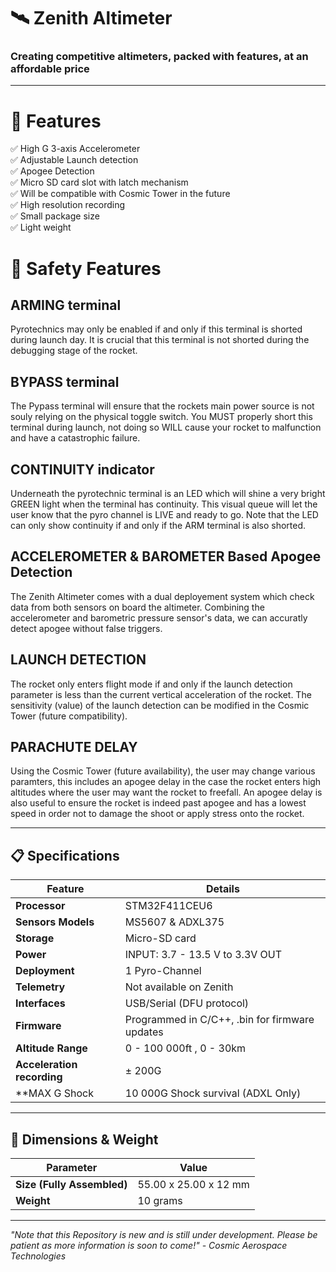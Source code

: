 # 🛰️ Zenith Altimeter

### **Creating competitive altimeters, packed with features, at an affordable price**  

---

# 📌 Features  
✅ High G 3-axis Accelerometer <br>
✅ Adjustable Launch detection<br>
✅ Apogee Detection<br>
✅ Micro SD card slot with latch mechanism<br>
✅ Will be compatible with Cosmic Tower in the future<br>
✅ High resolution recording<br>
✅ Small package size  <br>
✅ Light weight <br>

# 🦺 Safety Features

## ARMING terminal
Pyrotechnics may only be enabled if and only if this terminal is shorted during launch day. It is crucial that this terminal
is not shorted during the debugging stage of the rocket.

## BYPASS terminal
The Pypass terminal will ensure that the rockets main power source is not souly relying on the physical toggle switch. You MUST
properly short this terminal during launch, not doing so WILL cause your rocket to malfunction and have a catastrophic failure.

## CONTINUITY indicator
Underneath the pyrotechnic terminal is an LED which will shine a very bright GREEN light when the terminal has continuity. This visual
queue will let the user know that the pyro channel is LIVE and ready to go. Note that the LED can only show continuity if and only if
the ARM terminal is also shorted.

## ACCELEROMETER & BAROMETER Based Apogee Detection
The Zenith Altimeter comes with a dual deployement system which check data from both sensors on board the altimeter. Combining the accelerometer 
and barometric pressure sensor's data, we can accuratly detect apogee without false triggers.

## LAUNCH DETECTION
The rocket only enters flight mode if and only if the launch detection parameter is less than the current vertical acceleration of the rocket. The sensitivity (value) of the launch detection can be modified in the Cosmic Tower (future compatibility).

## PARACHUTE DELAY
Using the Cosmic Tower (future availability), the user may change various paramters, this includes an apogee delay in the case the rocket enters high altitudes where the user may want the rocket to freefall. An apogee delay is also useful to ensure the rocket is indeed past apogee and has a lowest speed in order not to damage the shoot or apply stress onto the rocket.

---

## 📋 Specifications  

| Feature           | Details                                  |
|------------------|----------------------------------|
| **Processor**    | STM32F411CEU6               |
| **Sensors Models**      | MS5607 & ADXL375  |
| **Storage**      | Micro-SD card      |
| **Power**        | INPUT: 3.7 - 13.5 V to 3.3V OUT       |
| **Deployment**   | 1 Pyro-Channel        |
| **Telemetry**    | Not available on Zenith       |
| **Interfaces**   | USB/Serial (DFU protocol)              |
| **Firmware**     | Programmed in C/C++, .bin for firmware updates  |
| **Altitude Range** | 0 - 100 000ft , 0 - 30km |
| **Acceleration recording**| ± 200G |
| **MAX G Shock | 10 000G Shock survival (ADXL Only) |

---

## 📏 Dimensions & Weight  

| Parameter       | Value               |
|----------------|---------------------|
| **Size (Fully Assembled)**       | 55.00 x 25.00 x 12 mm |
| **Weight**     | 10 grams            |

---
*"Note that this Repository is new and is still under development. Please be patient as more information is soon to come!" - Cosmic Aerospace Technologies*
